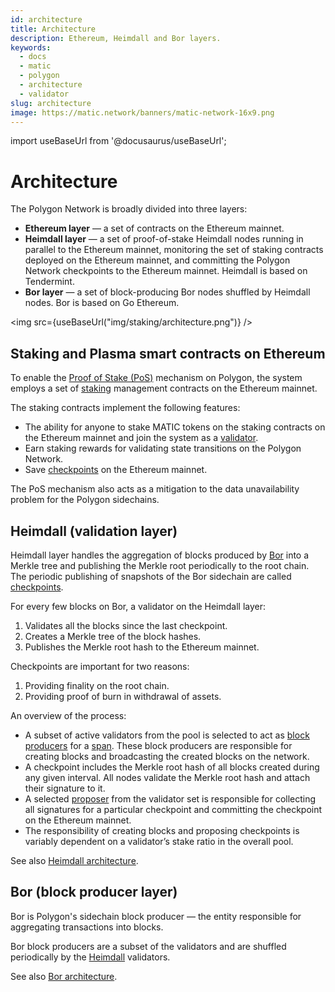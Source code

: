 ```yaml
---
id: architecture
title: Architecture
description: Ethereum, Heimdall and Bor layers.
keywords:
  - docs
  - matic
  - polygon
  - architecture
  - validator
slug: architecture
image: https://matic.network/banners/matic-network-16x9.png
---
```

import useBaseUrl from '@docusaurus/useBaseUrl';

# **Architecture**

The Polygon Network is broadly divided into three layers:

* **Ethereum layer** — a set of contracts on the Ethereum mainnet.
* **Heimdall layer** — a set of proof-of-stake Heimdall nodes running in parallel to the Ethereum mainnet, monitoring the set of staking contracts deployed on the Ethereum mainnet, and committing the Polygon Network checkpoints to the Ethereum mainnet. Heimdall is based on Tendermint.
* **Bor layer** — a set of block-producing Bor nodes shuffled by Heimdall nodes. Bor is based on Go Ethereum.

<img src={useBaseUrl("img/staking/architecture.png")} />

## **Staking and Plasma smart contracts on Ethereum**

To enable the [Proof of Stake (PoS)](/docs/home/polygon-basics/what-is-proof-of-stake) mechanism on Polygon, the system employs a set of [staking](/docs/maintain/glossary#staking) management contracts on the Ethereum mainnet.

The staking contracts implement the following features:

* The ability for anyone to stake MATIC tokens on the staking contracts on the Ethereum mainnet and join the system as a [validator](/docs/maintain/glossary#validator).
* Earn staking rewards for validating state transitions on the Polygon Network.
* Save [checkpoints](/docs/maintain/glossary#checkpoint-transaction) on the Ethereum mainnet.

The PoS mechanism also acts as a mitigation to the data unavailability problem for the Polygon sidechains.

## **Heimdall (validation layer)**

Heimdall layer handles the aggregation of blocks produced by [Bor](/docs/maintain/glossary#bor) into a Merkle tree and publishing the Merkle root periodically to the root chain. The periodic publishing of snapshots of the Bor sidechain are called [checkpoints](/docs/maintain/glossary#checkpoint-transaction).

For every few blocks on Bor, a validator on the Heimdall layer:

1. Validates all the blocks since the last checkpoint.
2. Creates a Merkle tree of the block hashes.
3. Publishes the Merkle root hash to the Ethereum mainnet.

Checkpoints are important for two reasons:

1. Providing finality on the root chain.
2. Providing proof of burn in withdrawal of assets.

An overview of the process:

* A subset of active validators from the pool is selected to act as [block producers](/docs/maintain/glossary#block-producer) for a [span](/docs/maintain/glossary#span). These block producers are responsible for creating blocks and broadcasting the created blocks on the network.
* A checkpoint includes the Merkle root hash of all blocks created during any given interval. All nodes validate the Merkle root hash and attach their signature to it.
* A selected [proposer](/docs/maintain/glossary#proposer) from the validator set is responsible for collecting all signatures for a particular checkpoint and committing the checkpoint on the Ethereum mainnet.
* The responsibility of creating blocks and proposing checkpoints is variably dependent on a validator’s stake ratio in the overall pool.

See also [Heimdall architecture](/docs/pos/heimdall/overview).

## **Bor (block producer layer)**

Bor is Polygon's sidechain block producer — the entity responsible for aggregating transactions into blocks.

Bor block producers are a subset of the validators and are shuffled periodically by the [Heimdall](/docs/maintain/glossary#heimdall) validators.

See also [Bor architecture](/docs/pos/bor/overview).

